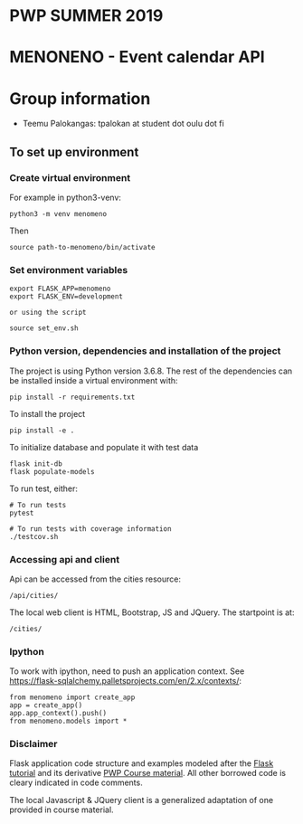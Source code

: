 # PWP SUMMER 2019
# MENONENO - Event calendar API
# Group information
* Teemu Palokangas: tpalokan at student dot oulu dot fi


## To set up environment

### Create virtual environment

For example in python3-venv:

    python3 -m venv menomeno

Then

    source path-to-menomeno/bin/activate

### Set environment variables

    export FLASK_APP=menomeno
    export FLASK_ENV=development
    
    or using the script

    source set_env.sh
    
### Python version, dependencies and installation of the project

The project is using Python version 3.6.8. The rest of the dependencies can be installed inside a virtual environment with:

    pip install -r requirements.txt

To install the project

    pip install -e .

To initialize database and populate it with test data

    flask init-db
    flask populate-models

To run test, either:

    # To run tests
    pytest

    # To run tests with coverage information
    ./testcov.sh

### Accessing api and client

Api can be accessed from the cities resource:

    /api/cities/

The local web client is HTML, Bootstrap, JS and JQuery. The startpoint is at:

    /cities/

### Ipython

To work with ipython, need to push an application context. See https://flask-sqlalchemy.palletsprojects.com/en/2.x/contexts/:

    from menomeno import create_app
    app = create_app()
    app.app_context().push()
    from menomeno.models import *

### Disclaimer

Flask application code structure and examples modeled after the [Flask tutorial](https://flask.palletsprojects.com/en/1.0.x/tutorial/) and its derivative [PWP Course material](https://lovelace.oulu.fi/ohjelmoitava-web/programmable-web-project-summer-2019/). All other borrowed code is cleary indicated in code comments.

The local Javascript & JQuery client is a generalized adaptation of one provided in course material.
